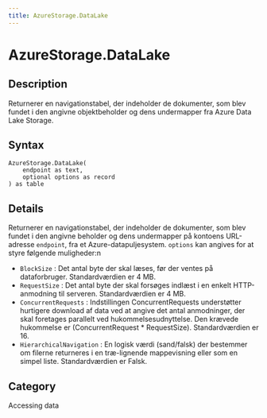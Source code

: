 ```yaml
---
title: AzureStorage.DataLake
---
```


# AzureStorage.DataLake


## Description

Returnerer en navigationstabel, der indeholder de dokumenter, som blev fundet i den angivne objektbeholder og dens undermapper fra Azure Data Lake Storage.


## Syntax

```powerquery
AzureStorage.DataLake(
    endpoint as text,
    optional options as record
) as table
```


## Details

Returnerer en navigationstabel, der indeholder de dokumenter, som blev fundet i den angivne beholder og dens undermapper på kontoens URL-adresse <code>endpoint</code>, fra et Azure-datapuljesystem. <code>options</code> kan angives for at styre følgende muligheder:n    <ul><li><code>BlockSize</code> : Det antal byte der skal l&#230;ses, f&#248;r der ventes p&#229; dataforbruger. Standardv&#230;rdien er 4 MB.</li><li><code>RequestSize</code> : Det antal byte der skal fors&#248;ges indl&#230;st i en enkelt HTTP-anmodning til serveren. Standardv&#230;rdien er 4 MB.</li><li><code>ConcurrentRequests</code> : Indstillingen ConcurrentRequests underst&#248;tter hurtigere download af data ved at angive det antal anmodninger, der skal foretages parallelt ved hukommelsesudnyttelse. Den kr&#230;vede hukommelse er (ConcurrentRequest \* RequestSize). Standardv&#230;rdien er 16.</li><li><code>HierarchicalNavigation</code> : En logisk v&#230;rdi (sand/falsk) der bestemmer om filerne returneres i en tr&#230;-lignende mappevisning eller som en simpel liste. Standardv&#230;rdien er Falsk.</li></ul>



## Category
Accessing data
